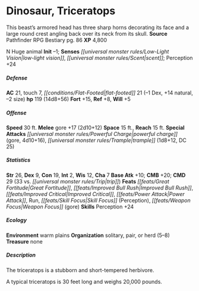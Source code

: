 ﻿---
cssclass: [monsters]
title1: Dinosaur, Triceratops
desc_short: This beast's armored head has three sharp horns decorating its face and
  a large round crest angling back over its neck from its skull.
title2: Triceratops
CR: 8
sources:
- name: Pathfinder RPG Bestiary
  page: 86
  link: http://paizo.com/products/btpy8auu?Pathfinder-Roleplaying-Game-Bestiary
XP: 4800
alignment: N
size: Huge
type: animal
initiative:
  bonus: -1
senses:
  low-light vision: true
  scent: true
AC:
  AC: 21
  touch: 7
  flat_footed: 21
  components:
    dex: -1
    natural: 14
    size: -2
HP:
  HP: 119
  long: 14d8+56
saves:
  fort: 15
  ref: 8
  will: 5
speeds:
  base: 30
attacks:
  melee:
  - - text: gore +17 (2d10+12)
      entries:
      - - damage: 2d10+12
      attack: gore
      bonus:
      - 17
  special:
  - powerful charge (gore, 4d10+16)
  - trample (1d8+12, DC 25)
space: 15
reach: 15
ability_scores:
  STR: 26
  DEX: 9
  CON: 19
  INT: 2
  WIS: 12
  CHA: 7
BAB: 10
CMB: 20
CMD: 29
CMD_other: 33 vs. trip
feats:
- name: Great Fortitude
- name: Improved Bull Rush
- name: Improved Critical
- name: Power Attack
- name: Run
- name: Skill Focus (Perception)
- name: Weapon Focus (gore)
skills:
  Perception: 24
ecology:
  environment: warm plains
  organization: solitary, pair, or herd (5-8)
  treasure_type: none
desc_long: |-
  The triceratops is a stubborn and short-tempered herbivore.

  A typical triceratops is 30 feet long and weighs 20,000 pounds.

---

# Dinosaur, Triceratops
This beast’s armored head has three sharp horns decorating its face and a large round crest angling back over its neck from its skull.
**Source** Pathfinder RPG Bestiary pg. 86
**XP** 4,800

N Huge animal
**Init** –1; **Senses** _[[universal monster rules/Low-Light Vision|low-light vision]]_, _[[universal monster rules/Scent|scent]]_; Perception +24

##### Defense

**AC** 21, touch 7, _[[conditions/Flat-Footed|flat-footed]]_ 21 (–1 Dex, +14 natural, –2 size)
**hp** 119 (14d8+56)
**Fort** +15, **Ref** +8, **Will** +5

##### Offense
**Speed** 30 ft.
**Melee** gore +17 (2d10+12)
**Space** 15 ft., **Reach** 15 ft.
**Special Attacks** _[[universal monster rules/Powerful Charge|powerful charge]]_ (gore, 4d10+16), _[[universal monster rules/Trample|trample]]_ (1d8+12, DC 25)

##### Statistics
**Str** 26, **Dex** 9, **Con** 19, **Int** 2, **Wis** 12, **Cha** 7
**Base Atk** +10; **CMB** +20; **CMD** 29 (33 vs. _[[universal monster rules/Trip|trip]]_)
**Feats** _[[feats/Great Fortitude|Great Fortitude]]_, _[[feats/Improved Bull Rush|Improved Bull Rush]]_, _[[feats/Improved Critical|Improved Critical]]_, _[[feats/Power Attack|Power Attack]]_, Run, _[[feats/Skill Focus|Skill Focus]]_ (Perception), _[[feats/Weapon Focus|Weapon Focus]]_ (gore)
**Skills** Perception +24

##### Ecology

**Environment** warm plains
**Organization** solitary, pair, or herd (5–8)
**Treasure** none

##### Description

The triceratops is a stubborn and short-tempered herbivore.

A typical triceratops is 30 feet long and weighs 20,000 pounds.
